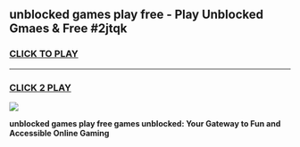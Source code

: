 
## unblocked games play free - Play Unblocked Gmaes & Free #2jtqk
<h3>
<a href="https://news.freeplayer.one?title=unblocked_games_play_free&ref=24F">CLICK TO PLAY</a></h3>
<hr>

<h3>
<a href="https://news.freeplayer.one?title=unblocked_games_play_free&ref=24F">CLICK 2 PLAY</a>
  
</h3>

<a href="https://news.freeplayer.one?title=unblocked_games_play_free&ref=24F/"><img src="https://clearcache.store/games.png"></a>


**unblocked games play free games unblocked: Your Gateway to Fun and Accessible Online Gaming**

